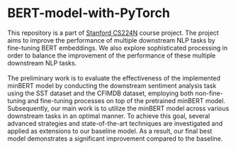 # BERT-model-with-PyTorch
This repository is a part of [Stanford CS224N](https://web.stanford.edu/class/cs224n/) course project. The project aims to improve the performance of multiple downstream NLP tasks by fine-tuning BERT embeddings. We also explore sophisticated processing in order to balance the improvement of the performance of these multiple downstream NLP tasks. \
\
The preliminary work is to evaluate the effectiveness of the implemented minBERT model by conducting the downstream sentiment analysis task using the SST dataset and the CFIMDB dataset, employing both non-fine-tuning and fine-tuning processes on top of the pretrained minBERT model. Subsequently, our main work is to utilize the minBERT model across various downstream tasks in an optimal manner. To achieve this goal, several advanced strategies and state-of-the-art techniques are investigated and applied as extensions to our baseline model. As a result, our final best model demonstrates a significant improvement compared to the baseline.
